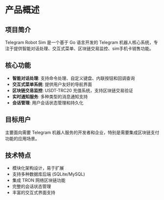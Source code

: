 # 产品概述

## 项目简介

Telegram Robot Sim 是一个基于 Go 语言开发的 Telegram 机器人核心系统，专注于提供智能对话处理、交互式菜单、区块链交易监控、sim手机卡销售功能。

## 核心功能

- **智能对话处理**: 支持命令处理、自定义键盘、内联按钮和回调查询
- **交互式菜单系统**: 提供用户友好的导航界面
- **区块链交易监控**: USDT-TRC20 充值系统，支持区块链交易验证
- **实时通知服务**: 多种类型的消息通知支持
- **会话管理**: 用户会话状态管理和持久化

## 目标用户

主要面向需要 Telegram 机器人服务的开发者和企业，特别是需要集成区块链支付功能的应用场景。

## 技术特点

- 模块化架构设计，易于扩展
- 支持多种数据库后端 (SQLite/MySQL)
- 集成 TRON 网络区块链功能
- 完整的会话状态管理
- 丰富的交互式界面支持